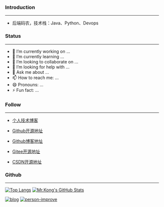 ### Introduction

---

- 后端码农，技术栈：Java、Python、Devops

### Status

---

- 🔭 I’m currently working on ...
- 🌱 I’m currently learning ...
- 👯 I’m looking to collaborate on ...
- 🤔 I’m looking for help with ...
- 💬 Ask me about ...
- 📫 How to reach me: ...
- 😄 Pronouns: ...
- ⚡ Fun fact: ...

### Follow

---

- [个人技术博客](http://blog.focusprogram.top)

- [Github开源地址](https://github.com/FocusProgram) 

- [Github博客地址](https://focusprogram.github.io)

- [Gitee开源地址](https://gitee.com/FocusProgram) 

- [CSDN开源地址](https://blog.csdn.net/qq_41112063) 

### Github

---

[![Top Langs](https://github-readme-stats.vercel.app/api/top-langs/?username=FocusProgram&layout=compact&theme=dark)](https://github.com/FocusProgram)
[![Mr.Kong's GitHub Stats](https://github-readme-stats.vercel.app/api?username=FocusProgram&theme=dark&show_icons=true)](https://github.com/FocusProgram) 

[![blog](https://github-readme-stats.vercel.app/api/pin/?username=FocusProgram&repo=focusprogram.github.io&show_owner=true&theme=dark)](https://github.com/FocusProgram/focusprogram.github.io)
[![person-improve](https://github-readme-stats.vercel.app/api/pin/?username=FocusProgram&repo=person-improve&show_owner=true&theme=dark)](https://github.com/FocusProgram/person-improve)
